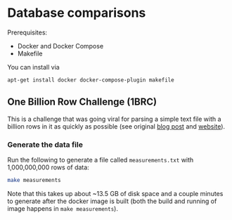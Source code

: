 # Database comparisons

Prerequisites:

- Docker and Docker Compose
- Makefile

You can install via

```bash
apt-get install docker docker-compose-plugin makefile
```

## One Billion Row Challenge (1BRC)

This is a challenge that was going viral for parsing a simple text file with a billion rows in it as quickly as possible (see original [blog post](https://www.morling.dev/blog/one-billion-row-challenge/) and [website](https://1brc.dev/)).

### Generate the data file

Run the following to generate a file called `measurements.txt` with 1,000,000,000 rows of data:

```bash
make measurements
```

Note that this takes up about ~13.5 GB of disk space and a couple minutes to generate after the docker image is built (both the build and running of image happens in `make measurements`).
